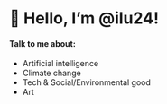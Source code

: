 # 👋 Hello, I’m @ilu24!
<!---
ilu24/ilu24 is a ✨ special ✨ repository because its `README.md` (this file) appears on your GitHub profile.
You can click the Preview link to take a look at your changes.
--->
#### Talk to me about:
- Artificial intelligence
- Climate change
- Tech & Social/Environmental good
- Art
